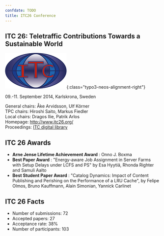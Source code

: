 ```yaml
---
confdate: TODO
title: ITC26 Conference
---
```


## ITC 26: Teletraffic Contributions Towards a Sustainable World

![](/assets/Persistent/itc18-27-small.png){:class="typo3-neos-alignment-right"}

09.-11. September 2014, Karlskrona, Sweden


General chairs: Åke Arvidsson, Ulf Körner<br/>
TPC chairs: Hiroshi Saito, Markus Fiedler<br/>
Local chairs: Dragos Ilie, Patrik Arlos<br/>
Homepage: <http://www.itc26.org/><br/>
Proceedings: [ITC digital library](/itc-library/itc26.html)

## ITC 26 Awards

  *  **Arne Jense Lifetime Achievement Award** : Onno J. Boxma
  *  **Best Paper Award** : "Energy-aware Job Assignment in Server Farms with Setup Delays under LCFS and PS" by Esa Hyytiä, Rhonda Righter and Samuli Aalto
  *  **Best Student Paper Award** : "Catalog Dynamics: Impact of Content Publishing and Perishing on the Performance of a LRU Cache", by Felipe Olmos, Bruno Kauffmann, Alain Simonian, Yannick Carlinet



## ITC 26 Facts

  * Number of submissions: 72
  * Accepted papers: 27
  * Acceptance rate: 38%
  * Number of participants: 103

